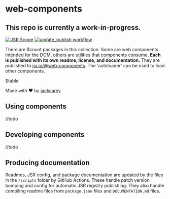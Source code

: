 # web-components

## This repo is currently a work-in-progress.

[![JSR Scope](https://jsr.io/badges/@web-components)](https://jsr.io/@web-components)
[![update_publish workflow](https://github.com/jackcarey/web-components/actions/workflows/main.yml/badge.svg?branch=main)](https://github.com/jackcarey/web-components/actions/workflows/main.yml?query=branch%3Amain)

There are $count packages in this collection. Some are web components intended for the DOM, others are utilities that components consume. **Each is published with its own readme, license, and documentation.** They are published to [jsr.io/@web-components](https://jsr.io/@web-components). The 'autoloader' can be used to load other components. 

$table

Made with ❤️ by [jackcarey](https://jackcarey.co.uk/)

## Using components

//todo

## Developing components

//todo

## Producing documentation

Readmes, JSR config, and package documentation are updated by the files in the `/scripts` folder by GitHub Actions. These handle patch version bumping and config for automatic JSR registry publishing. They also handle compiling readme files from `package.json` files and `DOCUMENTATION.md` files.
